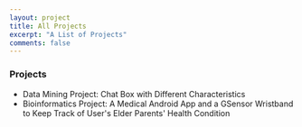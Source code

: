 ```yaml
---
layout: project
title: All Projects
excerpt: "A List of Projects"
comments: false
---
```


### Projects
* Data Mining Project: Chat Box with Different Characteristics
* Bioinformatics Project: A Medical Android App and a GSensor Wristband to Keep Track of User's Elder Parents' Health Condition
